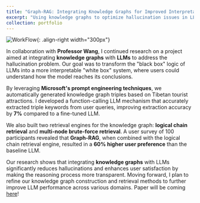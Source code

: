 ```yaml
---
title: "Graph-RAG: Integrating Knowledge Graphs for Improved Interpretability"
excerpt: "Using knowledge graphs to optimize hallucination issues in LLMs and improve interpretability.<br/><img src='https://tonyqjh.github.io/jinhuqi.github.io/images/tibet_graphrag.png'>"
collection: portfolio
---
```

![WorkFlow](https://tonyqjh.github.io/jinhuqi.github.io/images/tibet_graphrag.png){: .align-right width="300px"}

In collaboration with **Professor Wang**, I continued research on a project aimed at integrating **knowledge graphs** with **LLMs** to address the hallucination problem. Our goal was to transform the "black box" logic of LLMs into a more interpretable "white box" system, where users could understand how the model reaches its conclusions.

By leveraging **Microsoft's prompt engineering techniques**, we automatically generated knowledge graph triples based on Tibetan tourist attractions. I developed a function-calling LLM mechanism that accurately extracted triple keywords from user queries, improving extraction accuracy by **7%** compared to a fine-tuned LLM.

We also built two retrieval engines for the knowledge graph: **logical chain retrieval** and **multi-node brute-force retrieval**. A user survey of 100 participants revealed that **Graph-RAG**, when combined with the logical chain retrieval engine, resulted in a **60% higher user preference** than the baseline LLM.

Our research shows that integrating **knowledge graphs** with LLMs significantly reduces hallucinations and enhances user satisfaction by making the reasoning process more transparent. Moving forward, I plan to refine our knowledge graph construction and retrieval methods to further improve LLM performance across various domains. Paper will be coming [here]()!
